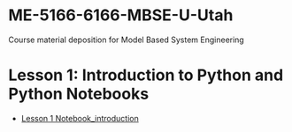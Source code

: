 # ME-5166-6166-MBSE-U-Utah
Course material deposition for Model Based System Engineering


# Lesson 1: Introduction to Python and Python Notebooks
* [Lesson 1 Notebook_introduction](https://github.com/yongzhiqu/ME-5166-6166-MBSE-U-Utah/blob/main/python_notebook_tutorial.ipynb)
